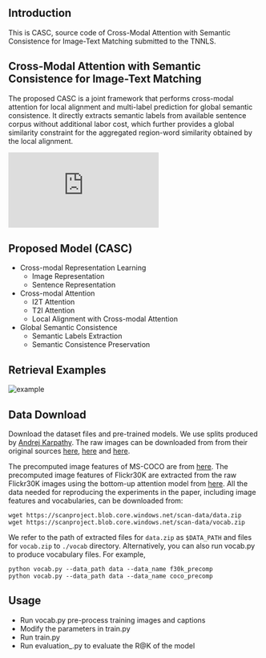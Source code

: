 ## Introduction

This is CASC, source code of Cross-Modal Attention with Semantic Consistence for Image-Text Matching submitted to the TNNLS.



## Cross-Modal Attention with Semantic Consistence for Image-Text Matching

The proposed CASC is a joint framework that performs cross-modal attention for local alignment and multi-label prediction for global semantic consistence. It directly extracts semantic labels from available sentence corpus without additional labor cost, which further provides a global similarity constraint for the aggregated region-word similarity obtained by the local alignment.

![framework](https://github.com/Wangt-CN/Code_CASC/blob/master/fig/framework-xing.pdf)



## Proposed Model (CASC)

- Cross-modal Representation Learning
  - Image Representation
  - Sentence Representation
- Cross-modal Attention
  - I2T Attention
  - T2I Attention
  - Local Alignment with Cross-modal Attention
- Global Semantic Consistence
  - Semantic Labels Extraction
  - Semantic Consistence Preservation



## Retrieval Examples

![example](https://github.com/submissionwithsupp/MTFN-RR_Code/blob/master/fig/example.jpg)



## Data Download

Download the dataset files and pre-trained models. We use splits produced by [Andrej Karpathy](http://cs.stanford.edu/people/karpathy/deepimagesent/). The raw images can be downloaded from from their original sources [here](http://nlp.cs.illinois.edu/HockenmaierGroup/Framing_Image_Description/KCCA.html), [here](http://shannon.cs.illinois.edu/DenotationGraph/) and [here](http://mscoco.org/).

The precomputed image features of MS-COCO are from [here](https://github.com/peteanderson80/bottom-up-attention). The precomputed image features of Flickr30K are extracted from the raw Flickr30K images using the bottom-up attention model from [here](https://github.com/peteanderson80/bottom-up-attention). All the data needed for reproducing the experiments in the paper, including image features and vocabularies, can be downloaded from:

```
wget https://scanproject.blob.core.windows.net/scan-data/data.zip
wget https://scanproject.blob.core.windows.net/scan-data/vocab.zip
```

We refer to the path of extracted files for `data.zip` as `$DATA_PATH` and files for `vocab.zip` to `./vocab` directory. Alternatively, you can also run vocab.py to produce vocabulary files. For example,

```
python vocab.py --data_path data --data_name f30k_precomp
python vocab.py --data_path data --data_name coco_precomp
```



## Usage

- Run vocab.py pre-process training images and captions
- Modify the parameters in train.py
- Run train.py
- Run evaluation_.py to evaluate the R@K of the model 
